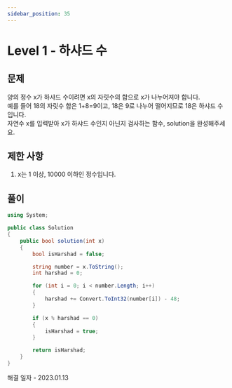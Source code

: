 ```yaml
---
sidebar_position: 35
---
```


# Level 1 - 하샤드 수

## 문제

양의 정수 x가 하샤드 수이려면 x의 자릿수의 합으로 x가 나누어져야 합니다. <br/>
예를 들어 18의 자릿수 합은 1+8=9이고, 18은 9로 나누어 떨어지므로 18은 하샤드 수입니다. <br/>
자연수 x를 입력받아 x가 하샤드 수인지 아닌지 검사하는 함수, solution을 완성해주세요.

## 제한 사항

1. x는 1 이상, 10000 이하인 정수입니다.

## 풀이

```c#
using System;

public class Solution 
{
    public bool solution(int x)
    {
        bool isHarshad = false;

        string number = x.ToString();
        int harshad = 0;

        for (int i = 0; i < number.Length; i++)
        {
            harshad += Convert.ToInt32(number[i]) - 48;
        }

        if (x % harshad == 0)
        {
            isHarshad = true;
        }

        return isHarshad;
    }
}
```

해결 일자 - 2023.01.13